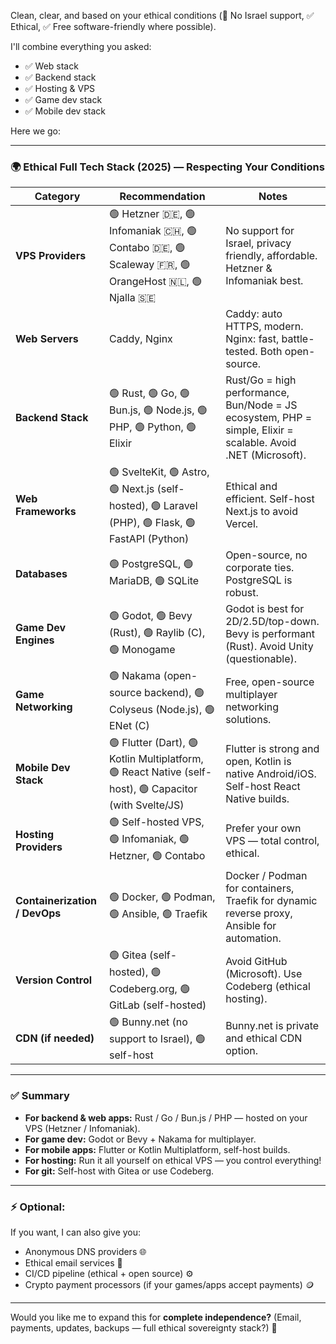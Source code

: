 Clean, clear, and based on your ethical conditions (🚫 No Israel support, ✅ Ethical, ✅ Free software-friendly where possible).

I'll combine everything you asked:

- ✅ Web stack
- ✅ Backend stack
- ✅ Hosting & VPS
- ✅ Game dev stack
- ✅ Mobile dev stack

Here we go:

------

### 🌍 Ethical Full Tech Stack (2025) — Respecting Your Conditions

| Category                      | Recommendation                                               | Notes                                                        |
| ----------------------------- | ------------------------------------------------------------ | ------------------------------------------------------------ |
| **VPS Providers**             | 🟢 Hetzner 🇩🇪, 🟢 Infomaniak 🇨🇭, 🟢 Contabo 🇩🇪, 🟢 Scaleway 🇫🇷, 🟢 OrangeHost 🇳🇱, 🟢 Njalla 🇸🇪 | No support for Israel, privacy friendly, affordable. Hetzner & Infomaniak best. |
| **Web Servers**               | Caddy, Nginx                                                 | Caddy: auto HTTPS, modern. Nginx: fast, battle-tested. Both open-source. |
| **Backend Stack**             | 🟢 Rust, 🟢 Go, 🟢 Bun.js, 🟢 Node.js, 🟢 PHP, 🟢 Python, 🟢 Elixir | Rust/Go = high performance, Bun/Node = JS ecosystem, PHP = simple, Elixir = scalable. Avoid .NET (Microsoft). |
| **Web Frameworks**            | 🟢 SvelteKit, 🟢 Astro, 🟢 Next.js (self-hosted), 🟢 Laravel (PHP), 🟢 Flask, 🟢 FastAPI (Python) | Ethical and efficient. Self-host Next.js to avoid Vercel.    |
| **Databases**                 | 🟢 PostgreSQL, 🟢 MariaDB, 🟢 SQLite                            | Open-source, no corporate ties. PostgreSQL is robust.        |
| **Game Dev Engines**          | 🟢 Godot, 🟢 Bevy (Rust), 🟢 Raylib (C), 🟢 Monogame             | Godot is best for 2D/2.5D/top-down. Bevy is performant (Rust). Avoid Unity (questionable). |
| **Game Networking**           | 🟢 Nakama (open-source backend), 🟢 Colyseus (Node.js), 🟢 ENet (C) | Free, open-source multiplayer networking solutions.          |
| **Mobile Dev Stack**          | 🟢 Flutter (Dart), 🟢 Kotlin Multiplatform, 🟢 React Native (self-host), 🟢 Capacitor (with Svelte/JS) | Flutter is strong and open, Kotlin is native Android/iOS. Self-host React Native builds. |
| **Hosting Providers**         | 🟢 Self-hosted VPS, 🟢 Infomaniak, 🟢 Hetzner, 🟢 Contabo        | Prefer your own VPS — total control, ethical.                |
| **Containerization / DevOps** | 🟢 Docker, 🟢 Podman, 🟢 Ansible, 🟢 Traefik                     | Docker / Podman for containers, Traefik for dynamic reverse proxy, Ansible for automation. |
| **Version Control**           | 🟢 Gitea (self-hosted), 🟢 Codeberg.org, 🟢 GitLab (self-hosted) | Avoid GitHub (Microsoft). Use Codeberg (ethical hosting).    |
| **CDN (if needed)**           | 🟢 Bunny.net (no support to Israel), 🟢 self-host              | Bunny.net is private and ethical CDN option.                 |

------

### ✅ Summary

- **For backend & web apps:** Rust / Go / Bun.js / PHP — hosted on your VPS (Hetzner / Infomaniak).
- **For game dev:** Godot or Bevy + Nakama for multiplayer.
- **For mobile apps:** Flutter or Kotlin Multiplatform, self-host builds.
- **For hosting:** Run it all yourself on ethical VPS — you control everything!
- **For git:** Self-host with Gitea or use Codeberg.

------

### ⚡ Optional:

If you want, I can also give you:

- Anonymous DNS providers 🌐
- Ethical email services 📧
- CI/CD pipeline (ethical + open source) ⚙️
- Crypto payment processors (if your games/apps accept payments) 🪙

------

Would you like me to expand this for **complete independence?** (Email, payments, updates, backups — full ethical sovereignty stack?) 🚀